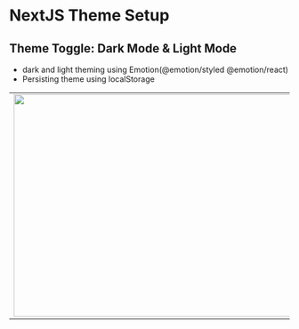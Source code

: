 # NextJS Theme Setup
## Theme Toggle: Dark Mode & Light Mode

- dark and light theming using Emotion(@emotion/styled @emotion/react)
- Persisting theme using localStorage

<!-- ![Quick shot ](https://user-images.githubusercontent.com/7278348/224132178-d017a495-727f-4efa-8355-e2101f5bb57e.gif) -->

<table>
<tr>
<td><img width="800px" height="400px"src="https://user-images.githubusercontent.com/7278348/224132178-d017a495-727f-4efa-8355-e2101f5bb57e.gif"> </td>
</tr>
</table>

